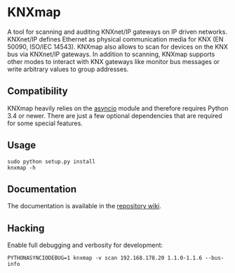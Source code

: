 # KNXmap

A tool for scanning and auditing KNXnet/IP gateways on IP driven networks. KNXnet/IP defines Ethernet as physical communication media for KNX (EN 50090, ISO/IEC 14543). KNXmap also allows to scan for devices on the KNX bus via KNXnet/IP gateways. In addition to scanning, KNXmap supports other modes to interact with KNX gateways like monitor bus messages or write arbitrary values to group addresses.

## Compatibility

KNXmap heavily relies on the [asyncio](https://docs.python.org/3/library/asyncio.html) module and therefore requires Python 3.4 or newer. There are just a few optional dependencies that are required for some special features.

## Usage

```
sudo python setup.py install
knxmap -h
```

## Documentation

The documentation is available in the [repository wiki](https://github.com/ernw/knxmap/wiki).

## Hacking

Enable full debugging and verbosity for development:

```
PYTHONASYNCIODEBUG=1 knxmap -v scan 192.168.178.20 1.1.0-1.1.6 --bus-info
```
